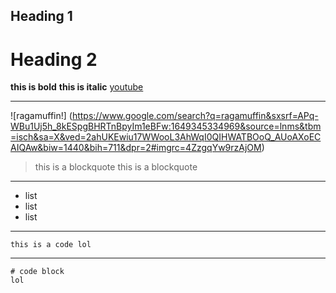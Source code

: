 ## Heading 1
# Heading 2
**this is bold**
**this is italic**
[youtube](https://www.youtube.com/)
***
![ragamuffin!] (https://www.google.com/search?q=ragamuffin&sxsrf=APq-WBu1Uj5h_8kESpgBHRTnBpyIm1eBFw:1649345334969&source=lnms&tbm=isch&sa=X&ved=2ahUKEwiu17WWooL3AhWqI0QIHWATBOoQ_AUoAXoECAIQAw&biw=1440&bih=711&dpr=2#imgrc=4ZzgqYw9rzAjOM)
> this is a blockquote
> this is a blockquote
***

* list
* list 
* list 
***
`this is a code lol`
***
```
# code block
lol

```
